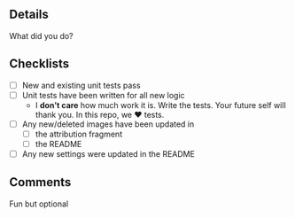 ## Details
What did you do?

## Checklists
* [ ] New and existing unit tests pass
* [ ] Unit tests have been written for all new logic
    * I __don't care__ how much work it is. 
      Write the tests. 
      Your future self will thank you.
      In this repo, we ♥ tests.
* [ ] Any new/deleted images have been updated in
    * [ ] the attribution fragment
    * [ ] the README
* [ ]  Any new settings were updated in the README

## Comments
Fun but optional
